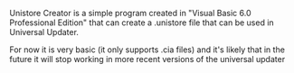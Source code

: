 Unistore Creator is a simple program created in "Visual Basic 6.0 Professional Edition" that can create
a .unistore file that can be used in Universal Updater.

For now it is very basic (it only supports .cia files) and it's likely 
that in the future it will stop working in more recent versions of the universal updater
